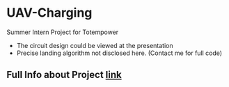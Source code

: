# UAV-Charging
Summer Intern Project for Totempower 
* The circuit design could be viewed at the presentation
* Precise landing algorithm not disclosed here. (Contact me for full code)

## Full Info about Project [link](https://docs.google.com/presentation/d/1X8ElVUhhut9i08JShnHOG0T47P6EflJJdBkAeUSc1nc/edit?usp=sharing)
